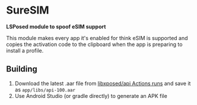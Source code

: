 # SureSIM
**LSPosed module to spoof eSIM support**

This module makes every app it's enabled for think eSIM is supported
and copies the activation code to the clipboard when the app is preparing
to install a profile.

## Building
1. Download the latest .aar file from [libxposed/api Actions runs](https://github.com/libxposed/api/actions) and save it as `app/libs/api-100.aar`
2. Use Android Studio (or gradle directly) to generate an APK file